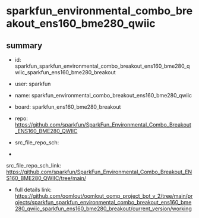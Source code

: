 # sparkfun_environmental_combo_breakout_ens160_bme280_qwiic
 
## summary 
* id: sparkfun_sparkfun_environmental_combo_breakout_ens160_bme280_qwiic_sparkfun_ens160_bme280_breakout
* user: sparkfun
* name: sparkfun_environmental_combo_breakout_ens160_bme280_qwiic
* board: sparkfun_ens160_bme280_breakout
* repo: https://github.com/sparkfun/SparkFun_Environmental_Combo_Breakout_ENS160_BME280_QWIIC



* src_file_repo_sch: 
*
 src_file_repo_sch_link: https://github.com/sparkfun/SparkFun_Environmental_Combo_Breakout_ENS160_BME280_QWIIC/tree/main/
* full details link: https://github.com/oomlout/oomlout_oomp_project_bot_v_2/tree/main/projects/sparkfun_sparkfun_environmental_combo_breakout_ens160_bme280_qwiic_sparkfun_ens160_bme280_breakout/current_version/working  






